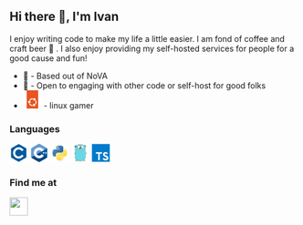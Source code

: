 ## Hi there 👋, I'm Ivan

I enjoy writing code to make my life a little easier. I am fond of coffee and craft beer 🍺 . I also enjoy providing my self-hosted services for people for a good cause and fun!

* 🏴󠁵󠁳󠁶󠁡󠁿 - Based out of NoVA
* 🤝 - Open to engaging with other code or self-host for good folks
* <img src="https://raw.githubusercontent.com/devicons/devicon/master/icons/ubuntu/ubuntu-original.svg" width="32" height="32"/> -  linux gamer

### Languages
<p align="left">
<img src="https://raw.githubusercontent.com/devicons/devicon/master/icons/c/c-plain.svg" width="32" height="32"/>
<img src="https://raw.githubusercontent.com/devicons/devicon/master/icons/cplusplus/cplusplus-original.svg" width="32" height="32"/>
<img src="https://raw.githubusercontent.com/devicons/devicon/master/icons/python/python-original.svg" width="32" height="32"/>
<img src="https://raw.githubusercontent.com/devicons/devicon/master/icons/go/go-original.svg" width="32" height="32"/>
<img src="https://raw.githubusercontent.com/devicons/devicon/master/icons/typescript/typescript-original.svg" width="32" height="32"/>
</p>

### Find me at

<p align="left">
<a href="https://me.idiaz.dev" target="_blank" rel="noreferrer"><img src="https://camo.githubusercontent.com/eabfd5af6fea648cf668b5a0d08c7b1f701eefc255651b0f9c945099b8a42921/68747470733a2f2f63646e2e636f74746c652e636c6f75642f6c6974746c656c696e6b2f6c6974746c656c696e6b2e676966" width="32" height="32" /></a>
</p>
